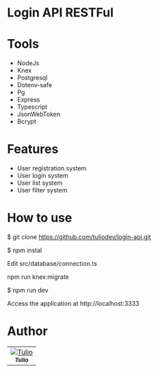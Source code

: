 # Login API RESTFul

# Tools

- NodeJs
- Knex
- Postgresql
- Dotenv-safe
- Pg
- Express 
- Typescript
- JsonWebToken
- Bcrypt

# Features

- User registration system
- User login system
- User list system
- User filter system

# How to use 

$ git clone https://github.com/tuliodev/login-api.git

$ npm instal

Edit src/database/connection.ts

npm run knex:migrate

$ npm run dev

Access the application at http://localhost:3333


# Author

<table>
<tr>
<td align="center"><a href="https://github.com/tulioDev"><img src="https://github.com/tulioDev.png?size=100" alt="Tulio" align="center"/><br/><sub><b>Tulio</b></sub></a></td>
</tr>
</table>
